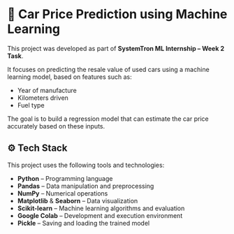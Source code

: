 # 🚗 Car Price Prediction using Machine Learning

This project was developed as part of **SystemTron ML Internship – Week 2 Task**.

It focuses on predicting the resale value of used cars using a machine learning model, based on features such as:
- Year of manufacture
- Kilometers driven
- Fuel type

The goal is to build a regression model that can estimate the car price accurately based on these inputs.


## ⚙️ Tech Stack

This project uses the following tools and technologies:

- **Python** – Programming language
- **Pandas** – Data manipulation and preprocessing
- **NumPy** – Numerical operations
- **Matplotlib** & **Seaborn** – Data visualization
- **Scikit-learn** – Machine learning algorithms and evaluation
- **Google Colab** – Development and execution environment
- **Pickle** – Saving and loading the trained model



